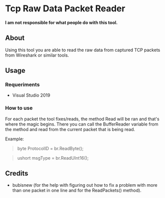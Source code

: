 # Tcp Raw Data Packet Reader
#### I am not responsible for what people do with this tool.

## About
Using this tool you are able to read the raw data from captured TCP packets from Wireshark or similar tools.

## Usage

### Requeriments
- Visual Studio 2019

### How to use
For each packet the tool fixes/reads, the method Read will be ran and that's where the magic begins. There you can call the BufferReader variable from the method and read from the current packet that is being read.

Example:
> byte ProtocolID = br.ReadByte();

> ushort msgType = br.ReadUInt16();

## Credits
- bubisnew (for the help with figuring out how to fix a problem with more than one packet in one line and for the ReadPackets() method).
